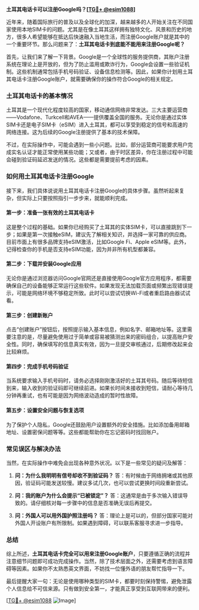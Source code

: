 **土耳其电话卡可以注册Google吗？[[TG💪+ @esim1088](https://t.me/s/esim1088)]**

近年来，随着国际旅行的普及以及全球化的加深，越来越多的人开始关注在不同国家使用本地SIM卡的问题。尤其是在像土耳其这样拥有独特文化、风景和历史的地方，很多人希望能够在抵达后快速融入当地生活，而注册Google账户就是其中的一个重要环节。那么问题来了：**土耳其电话卡到底能不能用来注册Google呢？**

首先，让我们来了解一下背景。Google是一个全球性的服务提供商，其账户注册系统在理论上是开放的，但为了防止滥用或欺诈行为，Google会设置一些验证机制。这些机制通常包括手机号码验证、设备信息检测等。因此，如果你计划用土耳其电话卡注册Google账户，就需要确保你的操作符合Google的相关规定。

### **土耳其电话卡的基本情况**

土耳其是一个现代化程度较高的国家，移动通信网络非常发达。三大主要运营商——Vodafone、Turkcell和AVEA——提供覆盖全国的服务。无论你是通过实体SIM卡还是电子SIM卡（eSIM）进入土耳其，都可以享受到稳定的信号和高速的网络连接。这为后续的Google注册提供了基本的技术保障。

不过，在实际操作中，可能会遇到一些小问题。比如，部分运营商可能要求用户完成实名认证才能正常使用某些功能；又或者，由于时区差异，你在注册过程中可能会碰到验证码延迟发送的情况。这些都是需要提前考虑的因素。

### **如何用土耳其电话卡注册Google**

接下来，我们具体说说用土耳其电话卡注册Google的具体步骤。虽然听起来复杂，但实际上只要按照指引一步步来，就能顺利完成。

#### **第一步：准备一张有效的土耳其电话卡**
这是整个过程的基础。如果你已经购买了土耳其的实体SIM卡，可以直接跳到下一步；如果是第一次接触eSIM，建议先了解相关知识，并选择一家可靠的供应商。目前市面上有很多品牌支持eSIM激活，比如Google Fi、Apple eSIM等。此外，记得检查你的手机是否支持eSIM功能，因为并非所有机型都兼容。

#### **第二步：下载并安装Google应用**
无论你是通过浏览器访问Google官网还是直接使用Google官方应用程序，都需要确保自己的设备能够正常运行这些软件。如果发现无法加载页面或频繁出现错误提示，可能是网络环境不够稳定所致。此时可以尝试切换Wi-Fi或者重启路由器试试看。

#### **第三步：创建新账户**
点击“创建账户”按钮后，按照提示输入基本信息，例如名字、邮箱地址等。这里需要注意的是，尽量避免使用过于简单或容易被猜测出来的密码组合，以提高账户安全性。同时，确保填写的信息真实有效，因为一旦提交审核通过，后期修改起来会比较麻烦。

#### **第四步：完成手机号码验证**
当系统要求输入手机号码时，请务必选择刚刚激活好的土耳其号码。随后等待短信到来，输入收到的验证码即可继续前进。如果长时间未接收到短信，请耐心等待几分钟再重试，也有可能是因为网络波动造成的暂时性故障。

#### **第五步：设置安全问题与恢复选项**
为了保护个人隐私，Google还鼓励用户设置额外的安全措施。比如添加备用邮箱地址、设置密保问题等等。这些都能帮助你在忘记密码时找回账户。

### **常见误区与解决办法**

当然，在实际操作中难免会出现各种意外状况。以下是一些常见的疑问及解答：

1. **问：为什么我明明有信号却收不到验证码？**
   答：有时候由于网络拥堵或其他原因，验证码可能发送较慢。建议多试几次，也可以尝试更换时间段重新尝试。

2. **问：我的账户为什么会提示“已被锁定”？**
   答：这通常是由于多次输入错误导致的。请仔细核对每一步骤中的信息是否准确无误后再提交。

3. **问：外国人可以用外国护照注册吗？**
   答：理论上是可以的，但部分国家可能对外国人开设账户有所限制。如果遇到障碍，可以联系客服寻求进一步指导。

### **总结**

综上所述，**土耳其电话卡完全可以用来注册Google账户**，只要遵循正确的流程并注意细节问题即可成功完成操作。当然，除了技术层面之外，还需要考虑到语言障碍等因素。如果你不太熟悉英文界面，不妨找一位懂外语的朋友帮忙指导一下。

最后提醒大家一句：无论是使用哪种类型的SIM卡，都要时刻保持警惕，避免泄露个人信息给不可信来源。只有做到安全第一，才能真正享受到互联网带来的便利。

[[TG💪+ @esim1088](https://t.me/s/esim1088) ![Image](https://i.postimg.cc/4NQfJmqS/Snipaste-2025-05-13-00-14-12.png)]